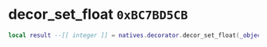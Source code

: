 # decor_set_float `0xBC7BD5CB`

```lua
local result --[[ integer ]] = natives.decorator.decor_set_float(_object --[[ integer ]], _decorname --[[ string ]], _value --[[ number ]])
```